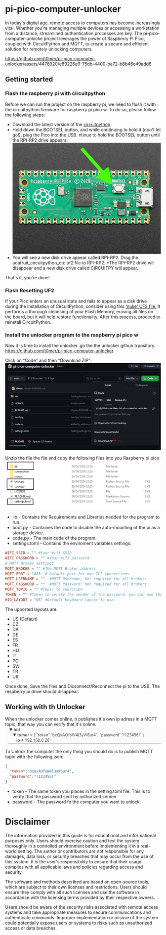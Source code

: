 # pi-pico-computer-unlocker
In today's digital age, remote access to computers has become increasingly vital.
Whether you're managing multiple devices or accessing a workstation from a distance, streamlined authentication processes are key.
The pi-pico-computer-unlocke project leverages the power of Raspberry Pi Pico, coupled with CircuitPython and MQTT, to create a secure and efficient solution for remotely unlocking computers.

https://github.com/t0mer/pi-pico-computer-unlocker/assets/4478920/e89226e9-75db-4400-ba72-b8b46c49add6

## Getting started

### Flash the raspberry pi with circuitpython
Before we can run the project on the raspberry pi, we need to flush it with the circuitpython firmware for raspberry pi pico w.
To do so, please follow the following steps:

* Download the latest version of the [circuitpython](https://circuitpython.org/board/raspberry_pi_pico_w/).
* Hold down the BOOTSEL button, and while continuing to hold it (don't let go!), plug the Pico into the USB. ntinue to hold the BOOTSEL button until the RPI-RP2 drive appears!
![alt text](screenshots/bootsel.png)
* You will see a new disk drive appear called RPI-RP2. Drag the adafruit_circuitpython_etc.uf2 file to RPI-RP2.
*The RPI-RP2 drive will disappear and a new disk drive called CIRCUITPY will appear.

That's it, you're done!


### Flash Resetting UF2
If your Pico enters an unusual state and fails to appear as a disk drive during the installation of CircuitPython, consider using this ['nuke' UF2 file.](https://cdn-learn.adafruit.com/assets/assets/000/099/419/original/flash_nuke.uf2?1613329170) It performs a thorough cleansing of your Flash Memory, erasing all files on the board, but it will help restore functionality. After this process, proceed to reinstall CircuitPython.

### Install the unlocker program to the raspberry pi pico w
Now it is time to install the unlocker. go the the unlocker github trpository: https://github.com/t0mer/pi-pico-computer-unlocker.

Click on "Code" and then "Download ZIP":
![alt text](screenshots/download.png)

Unzip the file the file and copy the following files into you Raspberry pi pico:
![alt text](screenshots/files.png)
* lib - Contains the Requirements and Libreries nedded for the program to run.
* boot.py - Containes the code to disable the auto-mounting of the pi as a storage device.
* code.py - The main code of the program.
* settings.toml - Contains the enviroment variables settings:

```toml
WIFI_SSID = "" #Your Wifi SSID
WIFI_PASSWORD = "" #Your Wifi password
# MQTT Broker settings
MQTT_BROKER = "" #The MQTT Broker address
MQTT_PORT = 1883  # Default port for non-TLS connections
MQTT_USERNAME = ""  #MQTT Username, Not required for all brokers
MQTT_PASSWORD = ""  #MQTT Password, Not required for all brokers
MQTT_TOPIC = "" #Topic to subscribe
TOKEN = "" #Token to verify the sender of the password. you can use the online tool here: https://it-tools.techblog.co.il/token-generator
HID_LAYOUT = "US" #Default keyboard layout to use.
```

The upported layouts are:
* US (Default)
* CZ
* DA
* DE
* ES
* FR
* HU
* IT
* PO
* SW
* TR
* UK

Once done, Save the files and Dicsonnect/Reconnect the pi to the USB. The respberry pi drive should disappear.


## Working with th Unlocker
When the unlocker comes online, it publishes it's own ip adress in a MQTT topic, that way you can verify that it's online.
![alt text](screenshots/deviceip.png)

To Unlock the computer the only thing you should do is to publish MQTT topic with the following json:

```json
{
  "token":"bcQxAOfoW4l3yW6ur4",
  "password":"!123456!"
}
```

* token - The same token you places in the setting.toml file. This is to verify that the password sent by authorized sender.
* password - The password fo the computer you want to unlock.


# Disclaimer
The information provided in this guide is for educational and informational purposes only. Users should exercise caution and test the system thoroughly in a controlled environment before implementing it in a real-world setting. The author or contributors are not responsible for any damages, data loss, or security breaches that may occur from the use of this system. It is the user's responsibility to ensure that their usage complies with all applicable laws and policies regarding access and security.

The software and methods described are based on open-source tools, which are subject to their own licenses and restrictions. Users should ensure they comply with all such licenses and use the software in accordance with the licensing terms provided by their respective owners.

Users should be aware of the security risks associated with remote access systems and take appropriate measures to secure communications and authenticate commands. Improper implementation or misuse of the system could potentially expose users or systems to risks such as unauthorized access or data breaches.